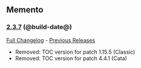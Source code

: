 ## Memento
### [2.3.7](https://github.com/diomsg-code/Memento/tree/2.3.7) (@build-date@)
[Full Changelog](https://github.com/diomsg-code/Memento/compare/2.3.6...2.3.7) - [Previous Releases](https://github.com/diomsg-code/Memento/releases)

- Removed: TOC version for patch 1.15.5 (Classic)
- Removed: TOC version for patch 4.4.1 (Cata)
